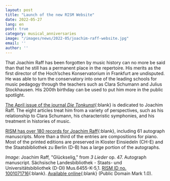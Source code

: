 ```yaml
---
layout: post
title: "Launch of the new RISM Website"
date: 2022-05-27
lang: en
post: true
category: musical_anniversaries
image: "/images/news/2022-05/joachim-raff-website.jpg"
email: ''
author: ''
---
```


That Joachim Raff has been forgotten by music history can no more be said than that he still has a permanent place in the repertoire. His merits as the first director of the Hoch’sches Konservatorium in Frankfurt are undisputed. He was able to turn the conservatory into one of the leading schools for music pedagogy through the teachers such as Clara Schumann and Julius Stockhausen. His 200th birthday can be used to put him more in the public spotlight.  

[The April issue of the journal _Die Tonkunst_](http://www.die-tonkunst.de/index.php/redaktion/ausgaben/heft-ii-2022/){:blank}
is dedicated to Joachim Raff. The eight articles treat him from a variety of perspectives, such as his relationship to Clara Schumann, his characteristic symphonies, and his treatment in histories of music.  

[RISM has over 180 records for Joachim Raff](https://opac.rism.info/metaopac/search?View=rism&View=rism&author=Raff,%20Joachim){:blank}, including 61 autograph manuscripts. More than a third of the entries are compositions for piano. Most of the printed editions are preserved in Kloster Einsiedeln (CH-E) and the Staatsbibliothek zu Berlin (D-B) has a large portion of the autographs.  

_Image_: Joachim Raff, "Glückselig," from _3 Lieder_ op. 47. Autograph manuscript. Sächsische Landesbibliothek - Staats- und Universitätsbibliothek (D-Dl) Mus.6455-K-5,1. [RISM ID no. 1001071716](https://opac.rism.info/search?id=1001071716&View=rism){:blank}.  [Available online](https://digital.slub-dresden.de/werkansicht/dlf/329247/5){:blank} (Public Domain Mark 1.0).    
